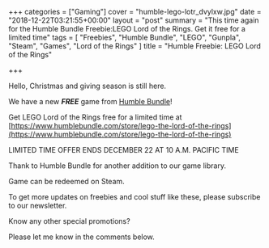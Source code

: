 +++
categories = ["Gaming"]
cover = "humble-lego-lotr_dvylxw.jpg"
date = "2018-12-22T03:21:55+00:00"
layout = "post"
summary = "This time again for the Humble Bundle Freebie:LEGO Lord of the Rings. Get it free for a limited time"
tags = [
  "Freebies",
  "Humble Bundle",
  "LEGO",
  "Gunpla",
  "Steam",
  "Games",
  "Lord of the Rings"
]
title = "Humble Freebie: LEGO Lord of the Rings"

+++

Hello, Christmas and giving season is still here.

We have a new ***FREE*** game from [Humble Bundle](https://www.humblebundle.com/)!

Get LEGO Lord of the Rings free for a limited time at [https://www.humblebundle.com/store/lego-the-lord-of-the-rings](https://www.humblebundle.com/store/lego-the-lord-of-the-rings)

LIMITED TIME OFFER ENDS DECEMBER 22 AT 10 A.M. PACIFIC TIME

Thank to Humble Bundle for another addition to our game library.

Game can be redeemed on Steam.

To get more updates on freebies and cool stuff like these, please subscribe to our newsletter.

Know any other special promotions?

Please let me know in the comments below.
